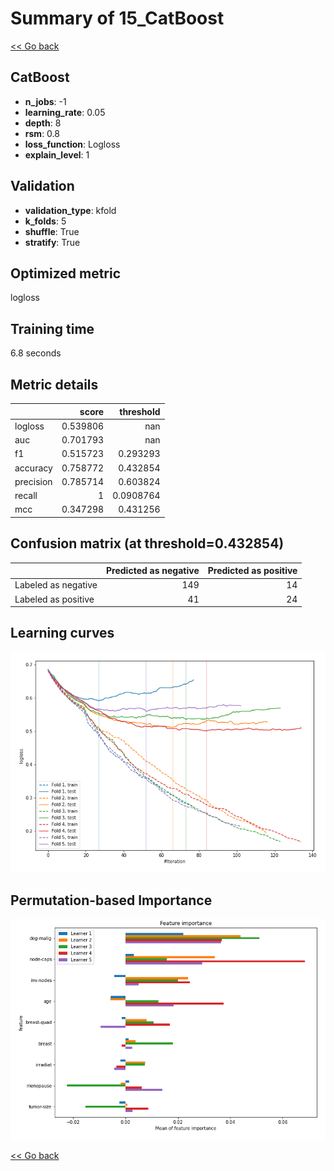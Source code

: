 # Summary of 15_CatBoost

[<< Go back](../README.md)


## CatBoost
- **n_jobs**: -1
- **learning_rate**: 0.05
- **depth**: 8
- **rsm**: 0.8
- **loss_function**: Logloss
- **explain_level**: 1

## Validation
 - **validation_type**: kfold
 - **k_folds**: 5
 - **shuffle**: True
 - **stratify**: True

## Optimized metric
logloss

## Training time

6.8 seconds

## Metric details
|           |    score |   threshold |
|:----------|---------:|------------:|
| logloss   | 0.539806 | nan         |
| auc       | 0.701793 | nan         |
| f1        | 0.515723 |   0.293293  |
| accuracy  | 0.758772 |   0.432854  |
| precision | 0.785714 |   0.603824  |
| recall    | 1        |   0.0908764 |
| mcc       | 0.347298 |   0.431256  |


## Confusion matrix (at threshold=0.432854)
|                     |   Predicted as negative |   Predicted as positive |
|:--------------------|------------------------:|------------------------:|
| Labeled as negative |                     149 |                      14 |
| Labeled as positive |                      41 |                      24 |

## Learning curves
![Learning curves](learning_curves.png)

## Permutation-based Importance
![Permutation-based Importance](permutation_importance.png)

[<< Go back](../README.md)
